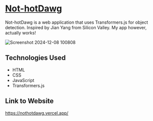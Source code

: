 
# [Not-hotDawg](https://nothotdawg.vercel.app/)

Not-hotDawg is a web application that uses Transformers.js for object detection. Inspired by Jian Yang from Silicon Valley. My app however, actually works!

![Screenshot 2024-12-08 100808](https://github.com/user-attachments/assets/f3f6b91a-477a-4a67-a920-91295e2c022f)

## Technologies Used
- HTML
- CSS
- JavaScript
- Transformers.js

## Link to Website
https://nothotdawg.vercel.app/
